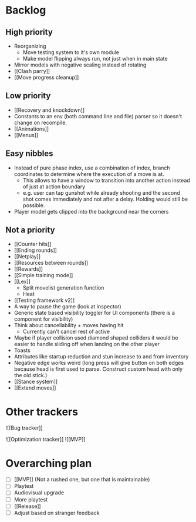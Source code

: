 # Backlog
## High priority
- Reorganizing
	- Move testing system to it's own module
	- Make model flipping always run, not just when in main state
- Mirror models with negative scaling instead of rotating
- [[Clash parry]]
- [[Move progress cleanup]]

## Low priority
- [[Recovery and knockdown]]
- Constants to an env (both command line and file) parser so it doesn't change on recompile.
- [[Animations]]
- [[Menus]]

## Easy nibbles
- Instead of pure phase index, use a combination of index, branch coordinates to determine where the execution of a move is at.
	- This allows to have a window to transition into another action instead of just at action boundary
	- e.g. user can tap gunshot while already shooting and the second shot comes immediately and not after a delay. Holding would still be possible.
- Player model gets clipped into the background near the corners

## Not a priority
- [[Counter hits]]
- [[Ending rounds]]
- [[Netplay]]
- [[Resources between rounds]]
- [[Rewards]]
- [[Simple training mode]]
- [[Lex]]
	- Split movelist generation function
	- Heat
- [[Testing framework v2]]
- A way to pause the game (look at inspector)
- Generic state based visibility toggler for UI components (there is a component for visibility)
- Think about cancellability + moves having hit
	- Currently can't cancel rest of active
- Maybe if player collision used diamond shaped colliders it would be easier to handle sliding off when landing on the other player
- Toasts
- Attributes like startup reduction and stun increase to and from inventory
- Negative edge works weird (long press will give button on both edges because head is first used to parse. Construct custom head with only the old stick.)
- [[Stance system]]
- [[Extend moves]]

# Other trackers
![[Bug tracker]]

![[Optimization tracker]]
![[MVP]]

# Overarching plan
- [ ] [[MVP]] (Not a rushed one, but one that is maintainable)
- [ ] Playtest
- [ ] Audiovisual upgrade
- [ ] More playtest
- [ ] [[Release]]
- [ ] Adjust based on stranger feedback
